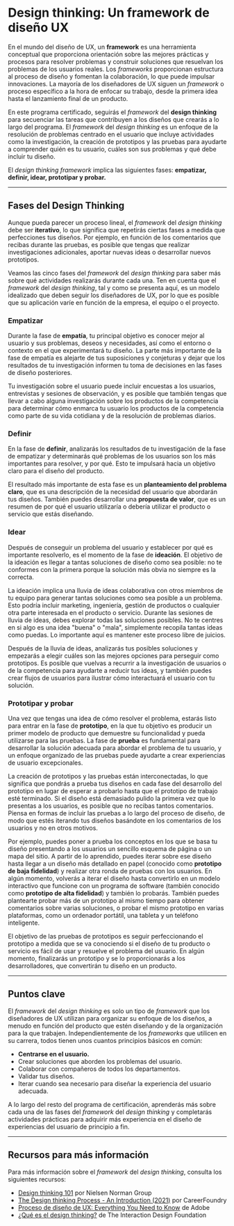 # Design thinking: Un framework de diseño UX

En el mundo del diseño de UX, un **framework** es una herramienta conceptual que proporciona orientación sobre las mejores prácticas y procesos para resolver problemas y construir soluciones que resuelvan los problemas de los usuarios reales. Los *frameworks* proporcionan estructura al proceso de diseño y fomentan la colaboración, lo que puede impulsar innovaciones. La mayoría de los diseñadores de UX siguen un *framework* o proceso específico a la hora de enfocar su trabajo, desde la primera idea hasta el lanzamiento final de un producto.

En este programa certificado, seguirás el *framework* del **design thinking** para secuenciar las tareas que contribuyen a los diseños que crearás a lo largo del programa. El *framework* del *design thinking* es un enfoque de la resolución de problemas centrado en el usuario que incluye actividades como la investigación, la creación de prototipos y las pruebas para ayudarte a comprender quién es tu usuario, cuáles son sus problemas y qué debe incluir tu diseño.

El *design thinking framework* implica las siguientes fases: **empatizar, definir, idear, prototipar y probar.**

---

## Fases del Design Thinking

Aunque pueda parecer un proceso lineal, el *framework* del *design thinking* debe ser **iterativo**, lo que significa que repetirás ciertas fases a medida que perfecciones tus diseños. Por ejemplo, en función de los comentarios que recibas durante las pruebas, es posible que tengas que realizar investigaciones adicionales, aportar nuevas ideas o desarrollar nuevos prototipos.

Veamos las cinco fases del *framework* del *design thinking* para saber más sobre qué actividades realizarás durante cada una. Ten en cuenta que el *framework* del *design thinking*, tal y como se presenta aquí, es un modelo idealizado que deben seguir los diseñadores de UX, por lo que es posible que su aplicación varíe en función de la empresa, el equipo o el proyecto.

### Empatizar

Durante la fase de **empatía**, tu principal objetivo es conocer mejor al usuario y sus problemas, deseos y necesidades, así como el entorno o contexto en el que experimentará tu diseño. La parte más importante de la fase de empatía es alejarte de tus suposiciones y conjeturas y dejar que los resultados de tu investigación informen tu toma de decisiones en las fases de diseño posteriores.

Tu investigación sobre el usuario puede incluir encuestas a los usuarios, entrevistas y sesiones de observación, y es posible que también tengas que llevar a cabo alguna investigación sobre los productos de la competencia para determinar cómo enmarca tu usuario los productos de la competencia como parte de su vida cotidiana y de la resolución de problemas diarios.

### Definir

En la fase de **definir**, analizarás los resultados de tu investigación de la fase de empatizar y determinarás qué problemas de los usuarios son los más importantes para resolver, y por qué. Esto te impulsará hacia un objetivo claro para el diseño del producto.

El resultado más importante de esta fase es un **planteamiento del problema claro**, que es una descripción de la necesidad del usuario que abordarán tus diseños. También puedes desarrollar una **propuesta de valor**, que es un resumen de por qué el usuario utilizaría o debería utilizar el producto o servicio que estás diseñando.

### Idear

Después de conseguir un problema del usuario y establecer por qué es importante resolverlo, es el momento de la fase de **ideación**. El objetivo de la ideación es llegar a tantas soluciones de diseño como sea posible: no te conformes con la primera porque la solución más obvia no siempre es la correcta.

La ideación implica una lluvia de ideas colaborativa con otros miembros de tu equipo para generar tantas soluciones como sea posible a un problema. Esto podría incluir marketing, ingeniería, gestión de productos o cualquier otra parte interesada en el producto o servicio. Durante las sesiones de lluvia de ideas, debes explorar todas las soluciones posibles. No te centres en si algo es una idea "buena" o "mala", simplemente recopila tantas ideas como puedas. Lo importante aquí es mantener este proceso libre de juicios.

Después de la lluvia de ideas, analizarás tus posibles soluciones y empezarás a elegir cuáles son las mejores opciones para perseguir como prototipos. Es posible que vuelvas a recurrir a la investigación de usuarios o de la competencia para ayudarte a reducir tus ideas, y también puedes crear flujos de usuarios para ilustrar cómo interactuará el usuario con tu solución.

### Prototipar y probar

Una vez que tengas una idea de cómo resolver el problema, estarás listo para entrar en la fase de **prototipo**, en la que tu objetivo es producir un primer modelo de producto que demuestre su funcionalidad y pueda utilizarse para las pruebas. La fase de **prueba** es fundamental para desarrollar la solución adecuada para abordar el problema de tu usuario, y un enfoque organizado de las pruebas puede ayudarte a crear experiencias de usuario excepcionales.

La creación de prototipos y las pruebas están interconectadas, lo que significa que pondrás a prueba tus diseños en cada fase del desarrollo del prototipo en lugar de esperar a probarlo hasta que el prototipo de trabajo esté terminado. Si el diseño está demasiado pulido la primera vez que lo presentas a los usuarios, es posible que no recibas tantos comentarios. Piensa en formas de incluir las pruebas a lo largo del proceso de diseño, de modo que estés iterando tus diseños basándote en los comentarios de los usuarios y no en otros motivos.

Por ejemplo, puedes poner a prueba los conceptos en los que se basa tu diseño presentando a los usuarios un sencillo esquema de página o un mapa del sitio. A partir de lo aprendido, puedes iterar sobre ese diseño hasta llegar a un diseño más detallado en papel (conocido como **prototipo de baja fidelidad**) y realizar otra ronda de pruebas con los usuarios. En algún momento, volverás a iterar el diseño hasta convertirlo en un modelo interactivo que funcione con un programa de software (también conocido como **prototipo de alta fidelidad**) y también lo probarás. También puedes plantearte probar más de un prototipo al mismo tiempo para obtener comentarios sobre varias soluciones, o probar el mismo prototipo en varias plataformas, como un ordenador portátil, una tableta y un teléfono inteligente.

El objetivo de las pruebas de prototipos es seguir perfeccionando el prototipo a medida que se va conociendo si el diseño de tu producto o servicio es fácil de usar y resuelve el problema del usuario. En algún momento, finalizarás un prototipo y se lo proporcionarás a los desarrolladores, que convertirán tu diseño en un producto.

---

## Puntos clave

El *framework* del *design thinking* es solo un tipo de *framework* que los diseñadores de UX utilizan para organizar su enfoque de los diseños, a menudo en función del producto que estén diseñando y de la organización para la que trabajen. Independientemente de los *frameworks* que utilicen en su carrera, todos tienen unos cuantos principios básicos en común:

* **Centrarse en el usuario.**
* Crear soluciones que aborden los problemas del usuario.
* Colaborar con compañeros de todos los departamentos.
* Validar tus diseños.
* Iterar cuando sea necesario para diseñar la experiencia del usuario adecuada.

A lo largo del resto del programa de certificación, aprenderás más sobre cada una de las fases del *framework* del *design thinking* y completarás actividades prácticas para adquirir más experiencia en el diseño de experiencias del usuario de principio a fin.

---

## Recursos para más información

Para más información sobre el *framework* del *design thinking*, consulta los siguientes recursos:

* [Design thinking 101](https://www.nngroup.com/articles/design-thinking/) por Nielsen Norman Group
* [The Design thinking Process - An Introduction (2021)](https://careerfoundry.com/en/blog/ux-design/what-is-the-design-thinking-process-an-intro/) por CareerFoundry
* [Proceso de diseño de UX: Everything You Need to Know](https://xd.adobe.com/ideas/process/user-experience/what-is-ux-design-process/) de Adobe
* [¿Qué es el design thinking?](https://www.interaction-design.org/literature/topics/design-thinking) de The Interaction Design Foundation
